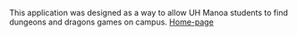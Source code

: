 This application was designed as a way to allow UH Manoa students to find dungeons and dragons games on campus.
[Home-page](/doc/home-page.png "Logo Title Text 1")
